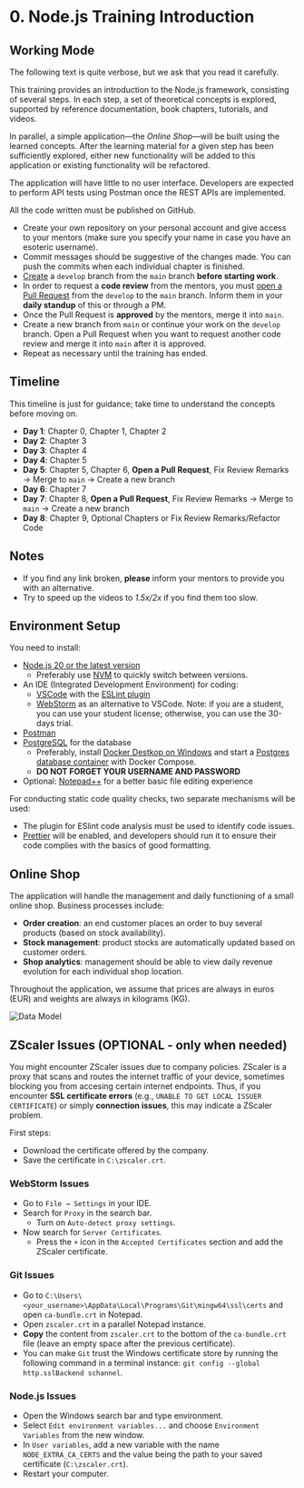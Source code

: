 # 0. Node.js Training Introduction

## Working Mode

The following text is quite verbose, but we ask that you read it carefully.

This training provides an introduction to the Node.js framework, consisting of several steps. In each step, a set of theoretical concepts is explored, supported by reference documentation, book chapters, tutorials, and videos.

In parallel, a simple application—the _Online Shop_—will be built using the learned concepts. After the learning material for a given step has been sufficiently explored, either new functionality will be added to this application or existing functionality will be refactored.

The application will have little to no user interface. Developers are expected to perform API tests using Postman once the REST APIs are implemented.

All the code written must be published on GitHub.

- Create your own repository on your personal account and give access to your mentors (make sure you specify your name in case you have an esoteric username).
- Commit messages should be suggestive of the changes made. You can push the commits when each individual chapter is finished. 
- [Create](https://docs.github.com/en/pull-requests/collaborating-with-pull-requests/proposing-changes-to-your-work-with-pull-requests/creating-and-deleting-branches-within-your-repository) a `develop` branch from the `main` branch **before starting work**.
- In order to request a **code review** from the mentors, you must [open a Pull Request](https://help.github.com/en/articles/creating-a-pull-request) from the `develop` to the `main` branch. Inform them in your **daily standup** of this or through a PM.
- Once the Pull Request is **approved** by the mentors, merge it into `main`.
- Create a new branch from `main` or continue your work on the `develop` branch. Open a Pull Request when you want to request another code review and merge it into `main` after it is approved.
- Repeat as necessary until the training has ended.


## Timeline

This timeline is just for guidance; take time to understand the concepts before moving on.

- **Day 1**: Chapter 0, Chapter 1, Chapter 2
- **Day 2**: Chapter 3
- **Day 3**: Chapter 4 
- **Day 4**: Chapter 5
- **Day 5**: Chapter 5, Chapter 6, **Open a Pull Request**, Fix Review Remarks → Merge to `main` → Create a new branch
- **Day 6**: Chapter 7
- **Day 7**: Chapter 8, **Open a Pull Request**, Fix Review Remarks → Merge to `main` → Create a new branch
- **Day 8**: Chapter 9, Optional Chapters or Fix Review Remarks/Refactor Code

## Notes

- If you find any link broken, **please** inform your mentors to provide you with an alternative.
- Try to speed up the videos to *1.5x/2x* if you find them too slow.

## Environment Setup

You need to install:
 - [Node.js 20 or the latest version](https://nodejs.org/en/)
    - Preferably use [NVM](https://github.com/coreybutler/nvm-windows) to quickly switch between versions.
 - An IDE (Integrated Development Environment) for coding:
    - [VSCode](https://code.visualstudio.com/download) with the [ESLint plugin](https://marketplace.visualstudio.com/items?itemName=dbaeumer.vscode-eslint)
    - [WebStorm](https://www.jetbrains.com/webstorm/) as an alternative to VSCode. Note: if you are a student, you can use your student license; otherwise, you can use the 30-days trial.
 - [Postman](https://www.postman.com/)
 - [PostgreSQL](https://www.postgresql.org/download/) for the database
    - Preferably, install [Docker Destkop on Windows](https://docs.docker.com/desktop/install/windows-install/) and start a [Postgres database container](https://www.docker.com/blog/how-to-use-the-postgres-docker-official-image/) with Docker Compose.
    - **DO NOT FORGET YOUR USERNAME AND PASSWORD**
 - Optional: [Notepad++](https://notepad-plus-plus.org/downloads/) for a better basic file editing experience
 
 For conducting static code quality checks, two separate mechanisms will be used:
 - The plugin for ESlint code analysis must be used to identify code issues.
 - [Prettier](https://prettier.io) will be enabled, and developers should run it to ensure their code complies with the basics of good formatting.
 
 ## Online Shop
 
The application will handle the management and daily functioning of a small online shop. Business processes include:
 - **Order creation**: an end customer places an order to buy several products (based on stock availability).
 - **Stock management**: product stocks are automatically updated based on customer orders.
 - **Shop analytics**: management should be able to view daily revenue evolution for each individual shop location.

Throughout the application, we assume that prices are always in euros (EUR) and weights are always in kilograms (KG). 

![Data Model](https://raw.githubusercontent.com/msg-CareerPaths/nodejs-training/main/diagrams/careerStart-data-model.svg "Data Model")

 
## ZScaler Issues (OPTIONAL - only when needed)

You might encounter ZScaler issues due to company policies. ZScaler is a proxy that scans and routes the internet traffic of your device, sometimes blocking you from accesing certain internet endpoints.
Thus, if you encounter **SSL certificate errors** (e.g., `UNABLE TO GET LOCAL ISSUER CERTIFICATE`) or simply **connection issues**, this may indicate a ZScaler problem.

First steps:
- Download the certificate offered by the company.
- Save the certificate in `C:\zscaler.crt`.

### WebStorm Issues
- Go to `File → Settings` in your IDE.
- Search for `Proxy` in the search bar.
   - Turn on `Auto-detect proxy settings`.
- Now search for `Server Certificates`.
   - Press the `+` icon in the `Accepted Certificates` section and add the ZScaler certificate.

### Git Issues
- Go to `C:\Users\<your_username>\AppData\Local\Programs\Git\mingw64\ssl\certs` and open `ca-bundle.crt` in Notepad.
- Open `zscaler.crt` in a parallel Notepad instance.
- **Copy** the content from `zscaler.crt` to the bottom of the `ca-bundle.crt` file (leave an empty space after the previous certificate).
- You can make `Git` trust the Windows certificate store by running the following command in a terminal instance: `git config --global http.sslBackend schannel`.

### Node.js Issues
- Open the Windows search bar and type environment.
- Select `Edit environment variables...` and choose `Environment Variables` from the new window.
- In `User variables`, add a new variable with the name `NODE_EXTRA_CA_CERTS` and the value being the path to your saved certificate (`C:\zscaler.crt`).
- Restart your computer.
